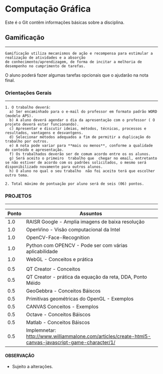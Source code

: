 # Computação Gráfica

Este é o Git contêm informações básicas sobre a disciplina.

## Gamificação
-----------
```
Gamificação utiliza mecanismos de ação e recompensa para estimular a realização de atividades e a absorção 
de conhecimento/aprendizagem, de forma de incitar a melhoria de desempenho no cumprimento de tarefas.
```
O aluno poderá fazer algumas tarefas opcionais que o ajudarão na nota final. 

### Orientações Gerais
-----------
```
1. O trabalho deverá:
  a) Ser encaminhado para o e-mail do professor em formato padrão WORD (modelo APS).
  b) A aluno deverá agendar o dia da apresentação com o professor ( O projeto deverá estar funcionando).
  c) Apresentar e discutir ideias, métodos, técnicas, processos e resultados, vantagens e desvantgens.
  d) Selecionar métodos adequados a fim de permitir a duplicação do trabalho por outros.
  e) A nota pode variar para **mais ou menos**, conforme a qualidade do conteúdo e apresentação.
  f) Os trabalhados deverão ser de comum acordo entre os os alunos.
  g) Será aceito o primeiro  trabalho que  chegar no email, entretanto se não estiver de acordo com os padrões solicitados, o mesmo será disponibilizado novamente para outros alunos.
  h) O aluno no qual o seu trabalho  não foi aceito terá que escolher outro tema.

2. Total máximo de pontuação por aluno será de seis (06) pontos.

```  

### PROJETOS
-----------
|Ponto | Assuntos |
| --- | --- |
| 1.0 | RAISR Google - Amplia imagens de baixa resolução |
| 1.0 | OpenVino - Visão computacional da Intel|
| 1.0 | OpenCV-Face-Recognition |
| 1.0 | Python com OPENCV - Pode ser com várias aplicabilidade |
| 1.0 | WebGL - Conceitos e prática |
|||
| 0.5 | QT Creator - Conceitos |
| 0.5 | QT Creator - prática da equação da reta, DDA, Ponto Méido |
| 0.5 | GeoGebbra - Conceitos Báiscos |
| 0.5 | Primitivas geométricas do OpenGL - Exemplos |
| 0.5 | CANVAS Conceitos - Exemplos |
| 0.5 | Octave - Conceitos Báiscos |
| 0.5 | Matlab - Conceitos Báiscos |
| 0.5 | Implemnetar: http://www.williammalone.com/articles/create-html5-canvas-javascript-game-character/1/ |



#### OBSERVAÇÃO
* Sujeito a alterações.

